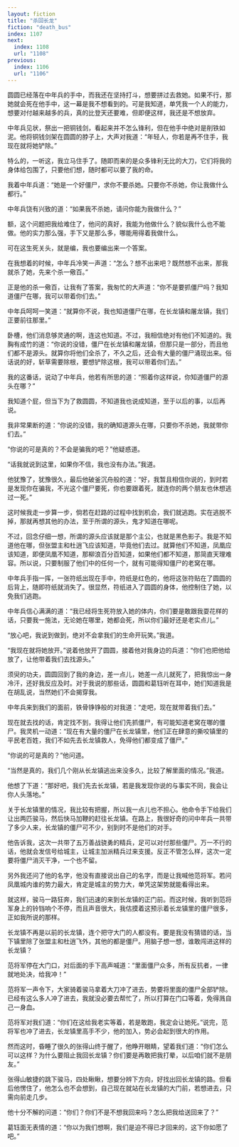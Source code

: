 ```yaml
---
layout: fiction
title: "杀回长龙"
fiction: "death_bus"
index: 1107
next:
  index: 1108
  url: "1108"
previous:
  index: 1106
  url: "1106"
---
```

圆圆已经落在中年兵的手中，而我还在坚持打斗，想要拼过去救她。如果不行，那她就会死在他手中，这一幕是我不想看到的。可是我知道，单凭我一个人的能力，想要对付越来越多的兵，真的比登天还要难，但即便这样，我还是不想放弃。

中年兵见状，祭出一把铜钱剑，看起来并不怎么锋利，但在他手中绝对是削铁如泥。他将铜钱剑架在圆圆的脖子上，大声对我道：“年轻人，你若是再不住手，我现在就将她铲除。”

特么的，一听这，我立马住手了。随即而来的是众多锋利无比的大刀，它们将我的身体给包围了，只要他们想，随时都可以要了我的命。

我着中年兵道：“她是一个好僵尸，求你不要杀她。只要你不杀她，你让我做什么都行。”

中年兵饶有兴致的道：“如果我不杀她，请问你能为我做什么？”

额，这个问题把我给难住了，他问的真好，我能为他做什么？貌似我什么也不能做。他的实力那么强，手下又是那么多，哪能用得着我做什么。

可在这生死关头，就是编，我也要编出来一个答案。

在我想着的时候，中年兵冷笑一声道：“怎么？想不出来吧？既然想不出来，那我就杀了她，先来个杀一儆百。”

正是他的杀一儆百，让我有了答案，我匆忙的大声道：“你不是要抓僵尸吗？我知道僵尸在哪，我可以带着你们去。”

中年兵呵呵一笑道：“就算你不说，我也知道僵尸在哪，在长龙镇和屠龙镇，我们正要前往那里。”

卧槽，他们消息够灵通的啊，连这也知道。不过，我相信绝对有他们不知道的。我胸有成竹的道：“你说的没错，僵尸在长龙镇和屠龙镇，但那只是一部分，而且他们都不是源头。就算你将他们全杀了，不久之后，还会有大量的僵尸涌现出来。俗话说的好，斩草需要除根，要想铲除这根，我可以带着你们去。”

我的这番话，说动了中年兵，他若有所思的道：“照着你这样说，你知道僵尸的源头在哪？”

我知道个屁，但当下为了救圆圆，不知道我也说成知道，至于以后的事，以后再说。

我非常果断的道：“你说的没错，我的确知道源头在哪，只要你不杀她，我就带你们去。”

“你说的可是真的？不会是骗我的吧？”他疑惑道。

“话我就说到这里，如果你不信，我也没有办法。”我道。

他犹豫了，犹豫很久，最后他破釜沉舟般的道：“好，我暂且相信你说的，到时若是发现你在骗我，不光这个僵尸要死，你也要跟着死，就连你的两个朋友也休想逃过一死。”

这时候我走一步算一步，倘若在赶路的过程中找到机会，我们就逃跑。实在逃脱不掉，那就再想其他的办法，至于所谓的源头，鬼才知道在哪呢。

不过，回念仔细一想，所谓的源头应该就是那个主公，也就是黑色影子。我是不知道他在哪，但张盟主和杜逍飞应该知道，毕竟他们去过。就算他们不知道，凤凰应该知道，即便凤凰不知道，那柳浪百分百知道，如果他们都不知道，那简直天理难容。所以说，只要制服了他们中的任何一个，就有可能得知僵尸的老窝在哪。

中年兵手指一挥，一张符纸出现在手中，符纸是红色的，他将这张符贴在了圆圆的后背上，随即符纸就消失了。很显然，符纸进入了圆圆的身体，他控制住了她，以免我们逃跑。

中年兵信心满满的道：“我已经将生死符放入她的体内，你们要是敢跟我耍花样的话，只要我一施法，无论她在哪里，她都会死，所以你们最好还是老实点儿。”

“放心吧，我说到做到，绝对不会拿我们的生命开玩笑。”我道。

“我现在就将她放开。”说着他放开了圆圆，接着他对我身边的兵道：“你们也把他给放了，让他带着我们去找源头。”

须臾的功夫，圆圆回到了我的身边，差一点儿，她差一点儿就死了，把我惊出一身冷汗，还好我反应及时。对于我说的那些话，圆圆和葛钰听在耳中，她们知道我是在胡乱说，当然她们不会揭穿我。

中年兵来到我们的面前，铁骨铮铮般的对我道：“走吧，现在就带着我们去。”

现在就去找的话，肯定找不到，我得让他们先抓僵尸，有可能知道老窝在哪的僵尸。我灵机一动道：“现在有大量的僵尸在长龙镇里，他们正在肆意的撕咬镇里的平民老百姓，我们不如先去长龙镇救人，免得他们都变成了僵尸。”

“你说的可是真的？”他问道。

“当然是真的，我们几个刚从长龙镇逃出来没多久，比较了解里面的情况。”我道。

他想了下道：“那好吧，我们先去长龙镇，若是我发现你说的与事实不同，我会让你人头落地。”

关于长龙镇里的情况，我比较有把握，所以我一点儿也不担心。他命令手下给我们让出两匹骏马，然后快马加鞭的赶往长龙镇。在路上，我很好奇的问中年兵一共带了多少人来，长龙镇的僵尸可不少，别到时不是他们的对手。

他告诉我，这次一共带了五万善战骁勇的精兵，足可以对付那些僵尸。万一不行的话，他就会发信号给城主，让城主加派精兵过来支援。反正不管怎么样，这次一定要将僵尸消灭干净，一个也不留。

另外我还问了他的名字，他没有直接说出自己的名字，而是让我喊他范将军。若问凤凰城内谁的势力最大，肯定是城主的势力大，单凭这架势就能看得出来。

就这样，骏马一路狂奔，我们迅速的来到长龙镇的正门前。而这时候，我听到范将军身上的铃铛响个不停，而且声音很大，我估摸着这预示着长龙镇里的僵尸很多，正如我所说的那样。

长龙镇不再是以前的长龙镇，连个把守大门的人都没有。要是我没有猜错的话，当下镇里除了张盟主和杜逍飞外，其他的都是僵尸。用脑子想一想，谁敢闯进这样的长龙镇？

范将军停在大门口，对后面的手下高声喊道：“里面僵尸众多，所有反抗者，一律就地处决，给我冲！”

范将军一声令下，大家骑着骏马拿着大刀冲了进去，势要将里面的僵尸全部铲除。已经有这么多人冲了进去，我就没必要去帮忙了，所以打算在门口等着，免得溅自己一身血。

范将军对我们道：“你们在这给我老实等着，若是敢跑，我定会让她死。”说完，范将军也冲了进去，长龙镇里高手不少，他的加入，势必会起到很大的作用。

然而这时，昏睡了很久的张得山终于醒了，他睁开眼睛，望着我们道：“你们怎么可以这样？为什么要阻止我回长龙镇？你们要是再敢把我打晕，以后咱们就不是朋友。”

张得山敏捷的跳下骏马，四处瞅瞅，想要分辨下方向，好找出回长龙镇的路。但看后他愣住了，他怎么也不会想到，自己现在就站在长龙镇的大门前，若想进去，只需向前走几步。

他十分不解的问道：“你们？你们不是不想我回来吗？怎么把我给送回来了？”

葛钰面无表情的道：“你以为我们想啊，我们是迫不得已才回来的，这下你如愿了吧。”